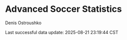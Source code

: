 # Advanced Soccer Statistics
Denis Ostroushko

<!-- gfm -->

Last successful data update: 2025-08-21 23:19:44 CST
